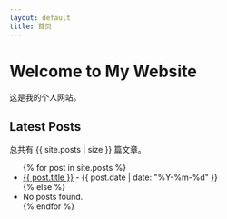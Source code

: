 ```yaml
---
layout: default
title: 首页
---
```


# Welcome to My Website

这是我的个人网站。

## Latest Posts


总共有 {{ site.posts | size }} 篇文章。

<ul>
  {% for post in site.posts %}
    <li>
      <a href="{{ post.url }}">{{ post.title }}</a> - {{ post.date | date: "%Y-%m-%d" }}
    </li>
  {% else %}
    <li>No posts found.</li>
  {% endfor %}
</ul>